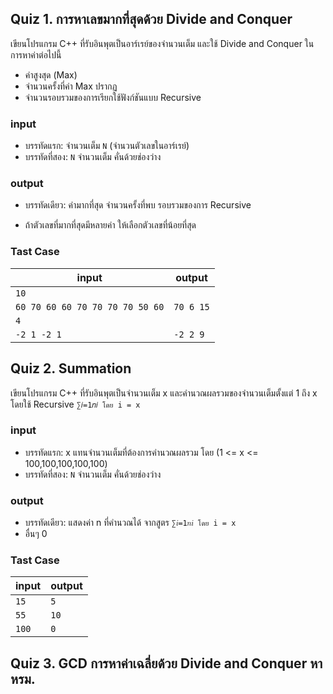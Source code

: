 ## Quiz 1. การหาเลขมากที่สุดด้วย Divide and Conquer
เขียนโปรแกรม C++ ที่รับอินพุตเป็นอาร์เรย์ของจำนวนเต็ม และใช้ Divide and Conquer ในการหาค่าต่อไปนี้ 
- ค่าสูงสุด (Max)
- จำนวนครั้งที่ค่า Max ปรากฏ
- จำนวนรอบรวมของการเรียกใช้ฟังก์ชันแบบ Recursive 
### input

- บรรทัดแรก: จำนวนเต็ม `N` (จำนวนตัวเลขในอาร์เรย์)
- บรรทัดที่สอง: `N` จำนวนเต็ม คั่นด้วยช่องว่าง
### output
- บรรทัดเดียว: ค่ามากที่สุด จำนวนครั้งที่พบ รอบรวมของการ Recursive

- ถ้าตัวเลขที่มากที่สุดมีหลายค่า ให้เลือกตัวเลขที่น้อยที่สุด

### Tast Case
|input|output|
|-----|------|
|`10`
`60 70 60 60 70 70 70 70 50 60`|`70 6 15`|
|`4`
|`-2 1 -2 1`|`-2 2 9`|

## Quiz 2. Summation
เขียนโปรแกรม C++ ที่รับอินพุตเป็นจำนวนเต็ม x และคำนวณผลรวมของจำนวนเต็มตั้งแต่ 1 ถึง x โดยใช้ Recursive `∑𝑖=1𝑛𝑖 โดย i = x`

### input

- บรรทัดแรก: x แทนจำนวนเต็มที่ต้องการคำนวณผลรวม โดย (1 <= x <= 100,100,100,100,100)
- บรรทัดที่สอง: `N` จำนวนเต็ม คั่นด้วยช่องว่าง
### output
- บรรทัดเดียว: แสดงค่า n ที่คำนวณได้ จากสูตร `∑𝑖=1𝑛𝑖 โดย i = x`
- อื่นๆ 0

### Tast Case
|input|output|
|-----|------|
|`15`|`5`|
|`55`|`10`|
|`100`|`0`|

## Quiz 3. GCD การหาค่าเฉลี่ยด้วย Divide and Conquer หา หรม.